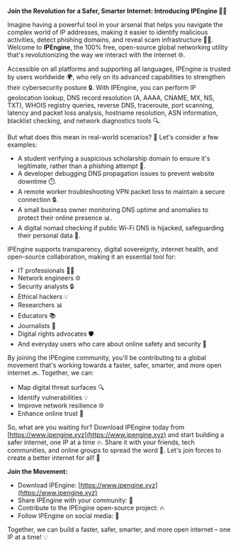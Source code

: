 **Join the Revolution for a Safer, Smarter Internet: Introducing IPEngine 🔐🚀**

Imagine having a powerful tool in your arsenal that helps you navigate the complex world of IP addresses, making it easier to identify malicious activities, detect phishing domains, and reveal scam infrastructure 🕵️‍♀️. Welcome to **IPEngine**, the 100% free, open-source global networking utility that's revolutionizing the way we interact with the internet 🌐.

Accessible on all platforms and supporting all languages, IPEngine is trusted by users worldwide 🌍, who rely on its advanced capabilities to strengthen their cybersecurity posture 🔒. With IPEngine, you can perform IP geolocation lookup, DNS record resolution (A, AAAA, CNAME, MX, NS, TXT), WHOIS registry queries, reverse DNS, traceroute, port scanning, latency and packet loss analysis, hostname resolution, ASN information, blacklist checking, and network diagnostics tools 🔍.

But what does this mean in real-world scenarios? 🤔 Let's consider a few examples:

* A student verifying a suspicious scholarship domain to ensure it's legitimate, rather than a phishing attempt 💸.
* A developer debugging DNS propagation issues to prevent website downtime ⏱️.
* A remote worker troubleshooting VPN packet loss to maintain a secure connection 🔒.
* A small business owner monitoring DNS uptime and anomalies to protect their online presence 📊.
* A digital nomad checking if public Wi-Fi DNS is hijacked, safeguarding their personal data 🚫.

IPEngine supports transparency, digital sovereignty, internet health, and open-source collaboration, making it an essential tool for:

* IT professionals 👨‍💻
* Network engineers 🌐
* Security analysts 🔒
* Ethical hackers 💡
* Researchers 📊
* Educators 📚
* Journalists 💬
* Digital rights advocates 🛡️
* And everyday users who care about online safety and security 👥

By joining the IPEngine community, you'll be contributing to a global movement that's working towards a faster, safer, smarter, and more open internet 🔜. Together, we can:

* Map digital threat surfaces 🔍
* Identify vulnerabilities 💡
* Improve network resilience 🌐
* Enhance online trust 🤝

So, what are you waiting for? Download IPEngine today from [https://www.ipengine.xyz](https://www.ipengine.xyz) and start building a safer internet, one IP at a time 🔥. Share it with your friends, tech communities, and online groups to spread the word 📢. Let's join forces to create a better internet for all! 👫

**Join the Movement:**

* Download IPEngine: [https://www.ipengine.xyz](https://www.ipengine.xyz)
* Share IPEngine with your community: 📢
* Contribute to the IPEngine open-source project: 🔥
* Follow IPEngine on social media: 📱

Together, we can build a faster, safer, smarter, and more open internet – one IP at a time! 💡